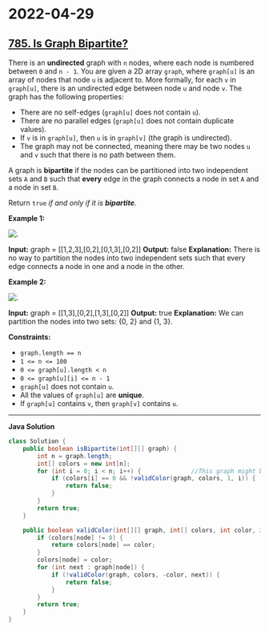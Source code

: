 # 2022-04-29

## [785. Is Graph Bipartite?](https://leetcode.com/problems/is-graph-bipartite/)

There is an **undirected** graph with `n` nodes, where each node is numbered between `0` and `n - 1`. You are given a 2D array `graph`, where `graph[u]` is an array of nodes that node `u` is adjacent to. More formally, for each `v` in `graph[u]`, there is an undirected edge between node `u` and node `v`. The graph has the following properties:

- There are no self-edges (`graph[u]` does not contain `u`).
- There are no parallel edges (`graph[u]` does not contain duplicate values).
- If `v` is in `graph[u]`, then `u` is in `graph[v]` (the graph is undirected).
- The graph may not be connected, meaning there may be two nodes `u` and `v` such that there is no path between them.

A graph is **bipartite** if the nodes can be partitioned into two independent sets `A` and `B` such that **every** edge in the graph connects a node in set `A` and a node in set `B`.

Return `true` _if and only if it is **bipartite**_.

**Example 1:**

![.](https://assets.leetcode.com/uploads/2020/10/21/bi2.jpg)

**Input:** graph = \[\[1,2,3\],\[0,2\],\[0,1,3\],\[0,2\]\]
**Output:** false
**Explanation:** There is no way to partition the nodes into two independent sets such that every edge connects a node in one and a node in the other.

**Example 2:**

![.](https://assets.leetcode.com/uploads/2020/10/21/bi1.jpg)

**Input:** graph = \[\[1,3\],\[0,2\],\[1,3\],\[0,2\]\]
**Output:** true
**Explanation:** We can partition the nodes into two sets: {0, 2} and {1, 3}.

**Constraints:**

- `graph.length == n`
- `1 <= n <= 100`
- `0 <= graph[u].length < n`
- `0 <= graph[u][i] <= n - 1`
- `graph[u]` does not contain `u`.
- All the values of `graph[u]` are **unique**.
- If `graph[u]` contains `v`, then `graph[v]` contains `u`.

---

**Java Solution**

```java
class Solution {
    public boolean isBipartite(int[][] graph) {
        int n = graph.length;
        int[] colors = new int[n];
        for (int i = 0; i < n; i++) {              //This graph might be a disconnected graph. So check each unvisited node.
            if (colors[i] == 0 && !validColor(graph, colors, 1, i)) {
                return false;
            }
        }
        return true;
    }

    public boolean validColor(int[][] graph, int[] colors, int color, int node) {
        if (colors[node] != 0) {
            return colors[node] == color;
        }
        colors[node] = color;
        for (int next : graph[node]) {
            if (!validColor(graph, colors, -color, next)) {
                return false;
            }
        }
        return true;
    }
}
```
